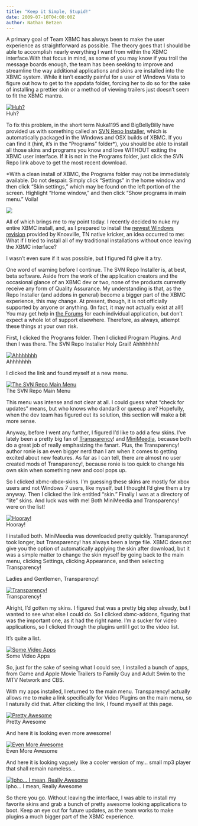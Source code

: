 ```yaml
---
title: "Keep it Simple, Stupid!"
date: 2009-07-10T04:00:00Z
author: Nathan Betzen
---
```


A primary goal of Team XBMC has always been to make the user experience as straightforward as possible. The theory goes that I should be able to accomplish nearly everything I want from within the XBMC interface.With that focus in mind, as some of you may know if you troll the message boards enough, the team has been seeking to improve and streamline the way additional applications and skins are installed into the XBMC system. While it isn’t exactly painful for a user of Windows Vista to figure out how to get to the appdata folder, forcing her to do so for the sake of installing a prettier skin or a method of viewing trailers just doesn’t seem to fit the XBMC mantra.

[![Huh?](/images/blog/appdata1-300x187.webp)](/natethomas/files/appdata1.webp)  
 Huh?

To fix this problem, in the short term Nuka1195 and BigBellyBilly have provided us with something called an [SVN Repo Installer](https://forum.kodi.tv/showthread.php?pid=159135%23pid159135), which is automatically packaged in the Windows and OSX builds of XBMC. If you can find it (hint, it’s in the “Programs” folder\*), you should be able to install all those skins and programs you know and love WITHOUT exiting the XBMC user interface. If it is not in the Programs folder, just click the SVN Repo link above to get the most recent download.

\*With a clean install of XBMC, the Programs folder may not be immediately available. Do not despair. Simply click “Settings” in the home window and then click “Skin settings,” which may be found on the left portion of the screen. Highlight “Home window,” and then click “Show programs in main menu.” Voila!

[![](/images/blog/screenshot026-300x168.webp)](/natethomas/files/screenshot026.webp)

All of which brings me to my point today. I recently decided to nuke my entire XBMC install, and, as I prepared to install the [newest Windows revision](https://forum.kodi.tv/showthread.php?tid=35452) provided by Knoxville, TN native kricker, an idea occurred to me: What if I tried to install all of my traditional installations without once leaving the XBMC interface?

I wasn’t even sure if it was possible, but I figured I’d give it a try.

One word of warning before I continue. The SVN Repo Installer is, at best, beta software. Aside from the work of the application creators and the occasional glance of an XBMC dev or two, none of the products currently receive any form of Quality Assurance. My understanding is that, as the Repo Installer (and addons in general) become a bigger part of the XBMC experience, this may change. At present, though, it is not officially supported by anyone or anything. (In fact, it may not actually exist at all!) You may get help in [the Forums](https://forum.kodi.tv/forumdisplay.php?fid=27) for each individual application, but don’t expect a whole lot of support elsewhere. Therefore, as always, attempt these things at your own risk.

First, I clicked the Programs folder. Then I clicked Program Plugins. And then I was there. The SVN Repo Installer Holy Grail! Ahhhhhhh!

[![Ahhhhhhh](/images/blog/svn-repo-holy-grail-300x187.webp)](/natethomas/files/svn-repo-holy-grail.webp)  
 Ahhhhhhh

I clicked the link and found myself at a new menu.

[![The SVN Repo Main Menu](/images/blog/repo-list-300x193.webp)](/natethomas/files/repo-list.webp)  
 The SVN Repo Main Menu

This menu was intense and not clear at all. I could guess what “check for updates” means, but who knows who dandar3 or queeup are? Hopefully, when the dev team has figured out its solution, this section will make a bit more sense.

Anyway, before I went any further, I figured I’d like to add a few skins. I’ve lately been a pretty big fan of [Transparency](https://forum.kodi.tv/showthread.php?tid=52125)! and [MiniMeedia](https://forum.kodi.tv/showthread.php?tid=53529), because both do a great job of really emphasizing the fanart. Plus, the Transparency! author ronie is an even bigger nerd than I am when it comes to getting excited about new features. As far as I can tell, there are almost no user created mods of Transparency!, because ronie is too quick to change his own skin when something new and cool pops up.

So I clicked xbmc-xbox-skins. I’m guessing these skins are mostly for xbox users and not Windows 7 users, like myself, but I thought I’d give them a try anyway. Then I clicked the link entitled “skin.” Finally I was at a directory of “lite” skins. And luck was with me! Both MiniMeedia and Transparency! were on the list!

[![Hooray!](/images/blog/skin-list-300x187.webp)](/natethomas/files/skin-list.webp)  
 Hooray!

I installed both. MiniMeedia was downloaded pretty quickly. Transparency! took longer, but Transparency! has always been a large file. XBMC does not give you the option of automatically applying the skin after download, but it was a simple matter to change the skin myself by going back to the main menu, clicking Settings, clicking Appearance, and then selecting Transparency!

Ladies and Gentlemen, Transparency!

[![Transparency!](/images/blog/screenshot021-300x168.webp)](/natethomas/files/screenshot021.webp)  
 Transparency!

Alright, I’d gotten my skins. I figured that was a pretty big step already, but I wanted to see what else I could do. So I clicked xbmc-addons, figuring that was the important one, as it had the right name. I’m a sucker for video applications, so I clicked through the plugins until I got to the video list.

It’s quite a list.

[![Some Video Apps](/images/blog/screenshot022-300x168.webp)](/natethomas/files/screenshot022.webp)  
 Some Video Apps

So, just for the sake of seeing what I could see, I installed a bunch of apps, from Game and Apple Movie Trailers to Family Guy and Adult Swim to the MTV Network and CBS.

With my apps installed, I returned to the main menu. Transparency! actually allows me to make a link specifically for Video Plugins on the main menu, so I naturally did that. After clicking the link, I found myself at this page.

[![Pretty Awesome](/images/blog/screenshot009-300x187.webp)](/natethomas/files/screenshot009.webp)  
 Pretty Awesome

And here it is looking even more awesome!

[![Even More Awesome](/images/blog/screenshot010-300x187.webp)](/natethomas/files/screenshot010.webp)  
 Even More Awesome

And here it is looking vaguely like a cooler version of my… small mp3 player that shall remain nameless…

[![Ipho... I mean, Really Awesome](/images/blog/screenshot011-300x187.webp)](/natethomas/files/screenshot011.webp)  
 Ipho… I mean, Really Awesome

So there you go. Without leaving the interface, I was able to install my favorite skins and grab a bunch of pretty awesome looking applications to boot. Keep an eye out for future updates, as the team works to make plugins a much bigger part of the XBMC experience.
